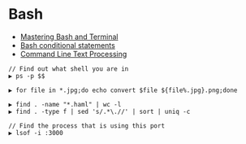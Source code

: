 # Bash

* [Mastering Bash and Terminal](https://www.blockloop.io/mastering-bash-and-terminal)
* [Bash conditional statements](http://tldp.org/LDP/Bash-Beginners-Guide/html/sect_07_01.html)
* [Command Line Text Processing](https://github.com/learnbyexample/Command-line-text-processing)

```
// Find out what shell you are in
▶ ps -p $$
```

```
▶ for file in *.jpg;do echo convert $file ${file%.jpg}.png;done
```

```
▶ find . -name "*.haml" | wc -l
▶ find . -type f | sed 's/.*\.//' | sort | uniq -c
```

```
// Find the process that is using this port
▶ lsof -i :3000
```

